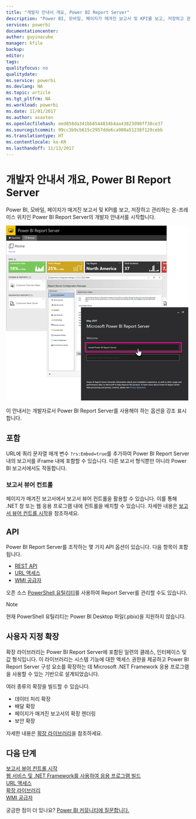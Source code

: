 ```yaml
---
title: "개발자 안내서 개요, Power BI Report Server"
description: "Power BI, 모바일, 페이지가 매겨진 보고서 및 KPI를 보고, 저장하고 관리하는 온-프레미스 위치인 Power BI Report Server의 개발자 안내서를 시작합니다."
services: powerbi
documentationcenter: 
author: guyinacube
manager: kfile
backup: 
editor: 
tags: 
qualityfocus: no
qualitydate: 
ms.service: powerbi
ms.devlang: NA
ms.topic: article
ms.tgt_pltfrm: NA
ms.workload: powerbi
ms.date: 11/01/2017
ms.author: asaxton
ms.openlocfilehash: eed858da341bb8544834b4aa43823d90ff38ce37
ms.sourcegitcommit: 99cc3b9cb615c2957dde6ca908a51238f129cebb
ms.translationtype: HT
ms.contentlocale: ko-KR
ms.lasthandoff: 11/13/2017
---
```

# <a name="developer-handbook-overview-power-bi-report-server"></a>개발자 안내서 개요, Power BI Report Server
Power BI, 모바일, 페이지가 매겨진 보고서 및 KPI를 보고, 저장하고 관리하는 온-프레미스 위치인 Power BI Report Server의 개발자 안내서를 시작합니다.

![](media/developer-handbook-overview/admin-handbook.png)

이 안내서는 개발자로서 Power BI Report Server를 사용해야 하는 옵션을 강조 표시합니다.

## <a name="embedding"></a>포함
URL에 쿼리 문자열 매개 변수 `?rs:Embed=true`를 추가하여 Power BI Report Server 내의 보고서를 iFrame 내에 포함할 수 있습니다. 다른 보고서 형식뿐만 아니라 Power BI 보고서에서도 작동합니다.

### <a name="report-viewer-control"></a>보고서 뷰어 컨트롤
페이지가 매겨진 보고서에서 보고서 뷰어 컨트롤을 활용할 수 있습니다. 이를 통해 .NET 창 또는 웹 응용 프로그램 내에 컨트롤을 배치할 수 있습니다. 자세한 내용은 [보고서 뷰어 컨트롤 시작](https://docs.microsoft.com/sql/reporting-services/application-integration/integrating-reporting-services-using-reportviewer-controls-get-started)을 참조하세요.

## <a name="apis"></a>API
Power BI Report Server를 조작하는 몇 가지 API 옵션이 있습니다. 다음 항목이 포함됩니다.

* [REST API](rest-api.md)
* [URL 액세스](https://docs.microsoft.com/sql/reporting-services/url-access-ssrs)
* [WMI 공급자](https://docs.microsoft.com/sql/reporting-services/wmi-provider-library-reference/reporting-services-wmi-provider-library-reference-ssrs)

오픈 소스 [PowerShell 유틸리티](https://github.com/Microsoft/ReportingServicesTools)를 사용하여 Report Server를 관리할 수도 있습니다.

> [!NOTE]
> 현재 PowerShell 유틸리티는 Power BI Desktop 파일(.pbix)을 지원하지 않습니다.
> 
> 

## <a name="custom-extensions"></a>사용자 지정 확장
확장 라이브러리는 Power BI Report Server에 포함된 일련의 클래스, 인터페이스 및 값 형식입니다. 이 라이브러리는 시스템 기능에 대한 액세스 권한을 제공하고 Power BI Report Server 구성 요소를 확장하는 데 Microsoft .NET Framework 응용 프로그램을 사용할 수 있는 기반으로 설계되었습니다.

여러 종류의 확장을 빌드할 수 있습니다.

* 데이터 처리 확장
* 배달 확장
* 페이지가 매겨진 보고서의 확장 렌더링
* 보안 확장

자세한 내용은 [확장 라이브러리](https://docs.microsoft.com/sql/reporting-services/extensions/reporting-services-extension-library)을 참조하세요.

## <a name="next-steps"></a>다음 단계
[보고서 뷰어 컨트롤 시작](https://docs.microsoft.com/sql/reporting-services/application-integration/integrating-reporting-services-using-reportviewer-controls-get-started)  
[웹 서비스 및 .NET Framework를 사용하여 응용 프로그램 빌드](https://docs.microsoft.com/sql/reporting-services/report-server-web-service/net-framework/building-applications-using-the-web-service-and-the-net-framework)  
[URL 액세스](https://docs.microsoft.com/sql/reporting-services/url-access-ssrs)  
[확장 라이브러리](https://docs.microsoft.com/sql/reporting-services/extensions/reporting-services-extension-library)  
[WMI 공급자](https://docs.microsoft.com/sql/reporting-services/wmi-provider-library-reference/reporting-services-wmi-provider-library-reference-ssrs)

궁금한 점이 더 있나요? [Power BI 커뮤니티에 질문합니다.](https://community.powerbi.com/)

